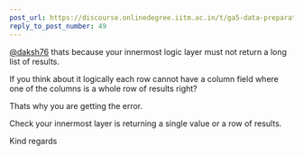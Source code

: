 ```yaml
---
post_url: https://discourse.onlinedegree.iitm.ac.in/t/ga5-data-preparation-discussion-thread-tds-jan-2025/166576/50
reply_to_post_number: 49
---
```

[@daksh76](/u/daksh76) thats because your innermost logic layer must not return a long list of results.

If you think about it logically each row cannot have a column field where one of the columns is a whole row of results right?

Thats why you are getting the error.

Check your innermost layer is returning a single value or a row of results.

Kind regards